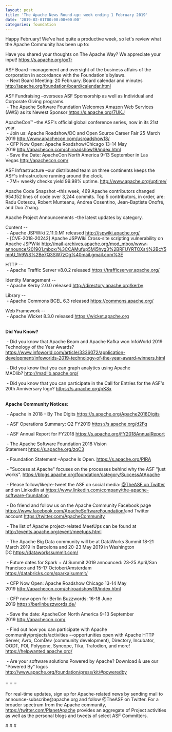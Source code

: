 ```yaml
---
layout: post
title: 'The Apache News Round-up: week ending 1 February 2019'
date: '2019-02-01T00:00:00+00:00'
categories: foundation
---
```

<p>Happy February! We've had quite a productive week, so let's review what the Apache Community has been up to:</p> 
  <p>Have you shared your thoughts on The Apache Way? We appreciate your input!&nbsp;<a href="https://s.apache.org/oxTr">https://s.apache.org/oxTr</a></p> 
  <p>ASF Board –management and oversight of the business affairs of the corporation in accordance with the Foundation's bylaws.<br />&nbsp;- Next Board Meeting: 20 February. Board calendar and minutes <a href="http://apache.org/foundation/board/calendar.html">http://apache.org/foundation/board/calendar.html</a></p> 
  <div> 
    <p>ASF Fundraising&nbsp;–oversees ASF Sponsorship as well as Individual and Corporate Giving programs.<br />&nbsp;- The Apache Software Foundation Welcomes Amazon Web Services (AWS) as its Newest Sponsor&nbsp;<a href="https://s.apache.org/7UKJ">https://s.apache.org/7UKJ</a> </p> 
    <p>ApacheCon™ –the ASF's official global conference series, now in its 21st year.<br />&nbsp;-&nbsp;Join us: Apache Roadshow/DC and Open Source Career Fair 25 March 2019 <font color="#bb0000"><a href="http://www.apachecon.com/usroadshow18/">http://www.apachecon.com/usroadshow18/</a></font><br />&nbsp;- CFP Now Open: Apache Roadshow/Chicago 13-14 May 2019&nbsp;<a href="http://apachecon.com/chiroadshow19/index.html">http://apachecon.com/chiroadshow19/index.html</a><br />&nbsp;- Save the Date: ApacheCon North America 9-13 September in Las Vegas&nbsp;<a href="http://apachecon.com/">http://apachecon.com/</a></p> 
    <p>ASF Infrastructure –our distributed team on three continents keeps the ASF's infrastructure running around the clock.<br />&nbsp;- 7M+ weekly checks yield 99.98% uptime.&nbsp;<a href="http://www.apache.org/uptime/">http://www.apache.org/uptime/</a></p> 
    <p>Apache Code Snapshot –this week, 469 Apache contributors changed 954,152 lines of code over 3,244 commits. Top 5 contributors, in order, are: Radu Cotescu, Robert Munteanu, Andrea Cosentino, Jean-Baptiste Onofré, and Duo Zhang.</p> 
    <p>Apache Project Announcements&nbsp;–the latest updates by category.<br /></p> 
    <p>Content --<br />&nbsp;- Apache JSPWiki 2.11.0.M1 released&nbsp;<a href="http://jspwiki.apache.org/">http://jspwiki.apache.org/</a><br />&nbsp;-&nbsp;[CVE-2018-20242] Apache JSPWiki Cross-site scripting vulnerability on Apache JSPWiki&nbsp;<a href="http://mail-archives.apache.org/mod_mbox/www-announce/201901.mbox/%3CCAMufup5Mj5hvg3%2BRFUYRTOXsrj%2BcY5mpU_1h9WS%2Be7Q3SW7zOg%40mail.gmail.com%3E">http://mail-archives.apache.org/mod_mbox/www-announce/201901.mbox/%3CCAMufup5Mj5hvg3%2BRFUYRTOXsrj%2BcY5mpU_1h9WS%2Be7Q3SW7zOg%40mail.gmail.com%3E</a></p> 
    <p>HTTP --<br />&nbsp;- Apache Traffic Server v8.0.2 released&nbsp;<a href="https://trafficserver.apache.org/">https://trafficserver.apache.org/</a></p> 
    <p>Identity Management --<br />&nbsp;- Apache Kerby 2.0.0 released&nbsp;<a href="http://directory.apache.org/kerby">http://directory.apache.org/kerby</a></p> 
    <p>Library --<br />&nbsp;- Apache Commons BCEL 6.3 released&nbsp;<a href="https://commons.apache.org/">https://commons.apache.org/</a></p> 
    <p>Web Framework --<br />&nbsp;-&nbsp;Apache Wicket 8.3.0 released&nbsp;<a href="https://wicket.apache.org">https://wicket.apache.org</a><br /><br /></p> 
    <p><strong>Did You Know?</strong></p> 
    <div> 
      <p>&nbsp;- Did you know that Apache Beam and Apache Kafka won InfoWorld 2019 Technology of the Year Awards? <a href="https://www.infoworld.com/article/3336072/application-development/infoworlds-2019-technology-of-the-year-award-winners.html">https://www.infoworld.com/article/3336072/application-development/infoworlds-2019-technology-of-the-year-award-winners.html</a></p> 
      <p>&nbsp;- Did you know that you can graph analytics using Apache MADlib?&nbsp;<a href="http://madlib.apache.org/">http://madlib.apache.org/</a></p> 
      <p>&nbsp;- Did you know that you can participate in the Call for Entries for the ASF's 20th Anniversary logo? <a href="https://s.apache.org/pK8x">https://s.apache.org/pK8x</a> <br /><br /></p> 
      <p><strong>Apache Community Notices:</strong></p> 
    </div> 
    <p>&nbsp;- Apache in 2018 - By The Digits <a href="https://s.apache.org/Apache2018Digits">https://s.apache.org/Apache2018Digits</a></p> 
    <p>&nbsp;-&nbsp;ASF Operations Summary: Q2 FY2019 <a href="https://s.apache.org/d2Fq">https://s.apache.org/d2Fq</a></p> 
    <p>&nbsp;- ASF Annual Report for FY2018&nbsp;<a href="https://s.apache.org/FY2018AnnualReport">https://s.apache.org/FY2018AnnualReport</a></p> 
    <p>&nbsp;- The Apache Software Foundation 2018 Vision Statement&nbsp;<a href="https://s.apache.org/zqC3">https://s.apache.org/zqC3</a></p> 
    <p>&nbsp;- Foundation Statement –Apache Is Open.&nbsp;<a href="https://s.apache.org/PIRA">https://s.apache.org/PIRA</a></p> 
    <div> 
      <p>&nbsp;- &quot;Success at Apache&quot; focuses on the processes behind why the ASF &quot;just works&quot;. <a href="https://blogs.apache.org/foundation/category/SuccessAtApache">https://blogs.apache.org/foundation/category/SuccessAtApache</a></p> 
    </div> 
    <div> 
      <p>&nbsp;- Please follow/like/re-tweet the ASF on social media: <a href="https://twitter.com/TheASF">@TheASF on Twitter</a> and on LinkedIn at <a href="https://www.linkedin.com/company/the-apache-software-foundation">https://www.linkedin.com/company/the-apache-software-foundation</a></p> 
      <p>&nbsp;- Do friend and follow us on the Apache Community Facebook page <a href="https://www.facebook.com/ApacheSoftwareFoundation/">https://www.facebook.com/ApacheSoftwareFoundation/</a>and Twitter account <a href="https://twitter.com/ApacheCommunity">https://twitter.com/ApacheCommunity</a></p> 
    </div> 
    <div> 
      <p><a href="https://feathercast.apache.org/"></a></p> 
    </div> 
    <div> 
      <p>&nbsp;- The list of Apache project-related MeetUps can be found at <a href="http://events.apache.org/event/meetups.html">http://events.apache.org/event/meetups.html<br /></a></p> 
    </div> 
    <div> 
      <p>&nbsp;- The Apache Big Data community will be at&nbsp;DataWorks Summit 18-21 March 2019 in Barcelona and&nbsp;20-23 May 2019 in Washington DC&nbsp;<a href="https://dataworkssummit.com/">https://dataworkssummit.com/</a></p> 
      <p>&nbsp;- Future dates for Spark + AI Summit 2019 announced: 23-25 April/San Francisco and 15-17 October/Amsterdam <font color="#bb0000"><a href="https://databricks.com/sparkaisummit/">https://databricks.com/sparkaisummit/</a></font></p>&nbsp;- CFP Now Open: Apache Roadshow Chicago 13-14 May 2019&nbsp;<a href="http://apachecon.com/chiroadshow19/index.html">http://apachecon.com/chiroadshow19/index.html</a><br /> 
      <p>&nbsp;- CFP now open for Berlin Buzzwords: 16-18 June 2019&nbsp;<a href="https://berlinbuzzwords.de/">https://berlinbuzzwords.de/</a></p> 
      <p>&nbsp;- Save the date: ApacheCon North America 9-13 September 2019&nbsp;<a href="http://apachecon.com/">http://apachecon.com/</a></p> 
      <p>&nbsp;- Find out how you can participate with Apache community/projects/activities --opportunities open with Apache HTTP Server, Avro, ComDev (community development), Directory, Incubator, OODT, POI, Polygene, Syncope, Tika, Trafodion, and more! <a href="https://helpwanted.apache.org/">https://helpwanted.apache.org/</a></p> 
    </div> 
    <div>&nbsp;- Are your software solutions Powered by Apache? Download &amp; use our &quot;Powered By&quot; logos <a href="http://www.apache.org/foundation/press/kit/#poweredby">http://www.apache.org/foundation/press/kit/#poweredby</a></div> 
    <div><br /></div> 
    <div>= = =</div> 
    <div><br /></div> 
    <div>For real-time updates, sign up for Apache-related news by sending mail to announce-subscribe@apache.org and follow @TheASF on Twitter. For a broader spectrum from the Apache community, <a href="https://twitter.com/PlanetApache">https://twitter.com/PlanetApache</a> provides an aggregate of Project activities as well as the personal blogs and tweets of select ASF Committers.</div> 
  </div> 
  <p># # #</p>
